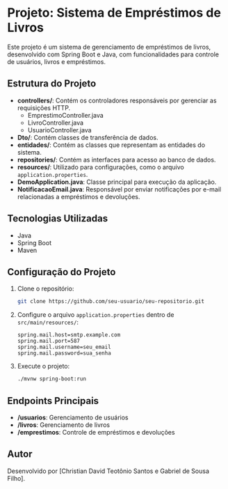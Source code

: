 # Projeto: Sistema de Empréstimos de Livros

Este projeto é um sistema de gerenciamento de empréstimos de livros, desenvolvido com Spring Boot e Java, com funcionalidades para controle de usuários, livros e empréstimos.

## Estrutura do Projeto

- **controllers/**: Contém os controladores responsáveis por gerenciar as requisições HTTP.
  - EmprestimoController.java
  - LivroController.java
  - UsuarioController.java
- **Dto/**: Contém classes de transferência de dados.
- **entidades/**: Contém as classes que representam as entidades do sistema.
- **repositories/**: Contém as interfaces para acesso ao banco de dados.
- **resources/**: Utilizado para configurações, como o arquivo `application.properties`.
- **DemoApplication.java**: Classe principal para execução da aplicação.
- **NotificacaoEmail.java**: Responsável por enviar notificações por e-mail relacionadas a empréstimos e devoluções.

## Tecnologias Utilizadas
- Java
- Spring Boot
- Maven

## Configuração do Projeto
1. Clone o repositório:
    ```bash
    git clone https://github.com/seu-usuario/seu-repositorio.git
    ```
2. Configure o arquivo `application.properties` dentro de `src/main/resources/`:
    ```properties
    spring.mail.host=smtp.example.com
    spring.mail.port=587
    spring.mail.username=seu_email
    spring.mail.password=sua_senha
    ```
3. Execute o projeto:
    ```bash
    ./mvnw spring-boot:run
    ```

## Endpoints Principais
- **/usuarios**: Gerenciamento de usuários
- **/livros**: Gerenciamento de livros
- **/emprestimos**: Controle de empréstimos e devoluções

## Autor
Desenvolvido por [Christian David Teotônio Santos e Gabriel de Sousa Filho].

